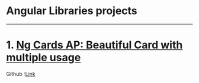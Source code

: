 # Angular Libraries projects
------------------------------------

# 1. [Ng Cards AP: Beautiful Card with multiple usage](https://www.npmjs.com/package/ng-cards-ap)
 Github :[Link](https://github.com/Ananta580/npm-libraries/tree/master/projects/ng-card)

